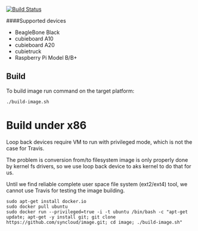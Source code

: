 [![Build Status](https://travis-ci.org/syncloud/image.svg?branch=release)](https://travis-ci.org/syncloud/image)

####Supported devices
- BeagleBone Black
- cubieboard A10
- cubieboard A20
- cubietruck
- Raspberry Pi Model B/B+

## Build
To build image run command on the target platform:
````
./build-image.sh
````

# Build under x86

Loop back devices require VM to run with privileged mode, which is not the case for Travis.

The problem is conversion from/to filesystem image is only properly done by kernel fs drivers, 
so we use loop back device to aks kernel to do that for us.

Until we find reliable complete user space file system (ext2/ext4) tool, we cannot use Travis for testing the image building.

````
sudo apt-get install docker.io
sudo docker pull ubuntu
sudo docker run --privileged=true -i -t ubuntu /bin/bash -c "apt-get update; apt-get -y install git; git clone https://github.com/syncloud/image.git; cd image; ./build-image.sh"
````
